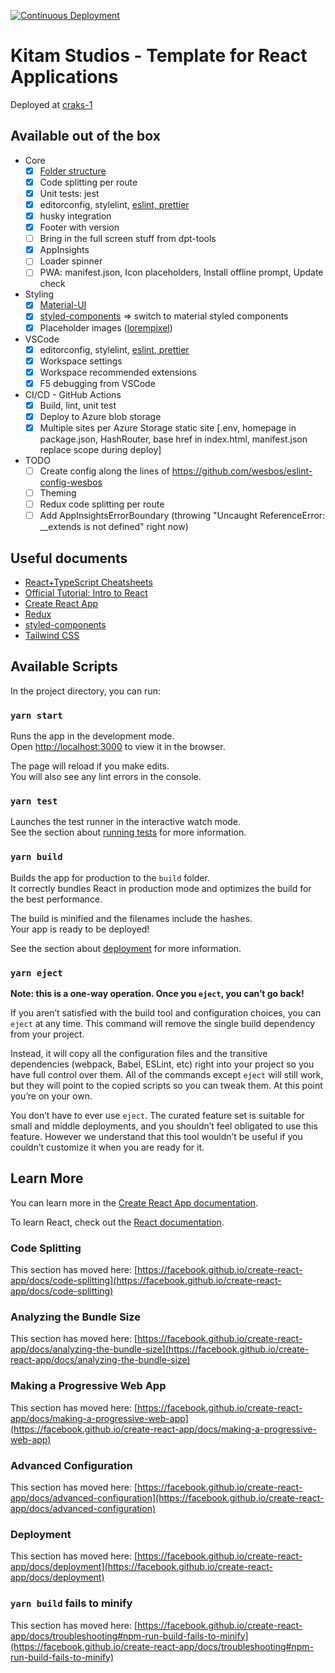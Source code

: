 [![Continuous Deployment](https://github.com/kitamstudios/cra-template-kitamstudios/workflows/Continuous%20Deployment/badge.svg)](https://github.com/kitamstudios/cra-template-kitamstudios/actions?query=workflow%3A%22Continuous+Deployment%22)

# Kitam Studios - Template for React Applications

Deployed at [craks-1](https://apps.kitamstudios.com/craks-1)

## Available out of the box

- Core
  - [x] [Folder structure](https://maxrozen.com/guidelines-improve-react-app-folder-structure/)
  - [x] Code splitting per route
  - [x] Unit tests: jest
  - [x] editorconfig, stylelint, [eslint, prettier](https://medium.com/@brygrill/create-react-app-with-typescript-eslint-prettier-and-github-actions-f3ce6a571c97)
  - [x] husky integration
  - [x] Footer with version
  - [ ] Bring in the full screen stuff from dpt-tools
  - [x] AppInsights
  - [ ] Loader spinner
  - [ ] PWA: manifest.json, Icon placeholders, Install offline prompt, Update check
- Styling
  - [x] [Material-UI](https://material-ui.com/)
  - [x] [styled-components](https://styled-components.com/) => switch to material styled components
  - [x] Placeholder images ([lorempixel](https://lorempixel.com/))
- VSCode
  - [x] editorconfig, stylelint, [eslint, prettier](https://medium.com/@brygrill/create-react-app-with-typescript-eslint-prettier-and-github-actions-f3ce6a571c97)
  - [x] Workspace settings
  - [x] Workspace recommended extensions
  - [x] F5 debugging from VSCode
- CI/CD - GitHub Actions
  - [x] Build, lint, unit test
  - [x] Deploy to Azure blob storage
  - [x] Multiple sites per Azure Storage static site [.env, homepage in package.json, HashRouter, base href in index.html, manifest.json replace scope during deploy]

- TODO
  - [ ] Create config along the lines of https://github.com/wesbos/eslint-config-wesbos
  - [ ] Theming
  - [ ] Redux code splitting per route
  - [ ] Add AppInsightsErrorBoundary (throwing "Uncaught ReferenceError: __extends is not defined" right now)

## Useful documents

- [React+TypeScript Cheatsheets](https://github.com/typescript-cheatsheets/react)
- [Official Tutorial: Intro to React](https://reactjs.org/tutorial/tutorial.html)
- [Create React App](https://create-react-app.dev/)
- [Redux](https://redux.js.org/)
- [styled-components](https://styled-components.com/)
- [Tailwind CSS](https://tailwindcss.com/docs)

## Available Scripts

In the project directory, you can run:

### `yarn start`

Runs the app in the development mode.\
Open [http://localhost:3000](http://localhost:3000) to view it in the browser.

The page will reload if you make edits.\
You will also see any lint errors in the console.

### `yarn test`

Launches the test runner in the interactive watch mode.\
See the section about [running tests](https://facebook.github.io/create-react-app/docs/running-tests) for more information.

### `yarn build`

Builds the app for production to the `build` folder.\
It correctly bundles React in production mode and optimizes the build for the best performance.

The build is minified and the filenames include the hashes.\
Your app is ready to be deployed!

See the section about [deployment](https://facebook.github.io/create-react-app/docs/deployment) for more information.

### `yarn eject`

**Note: this is a one-way operation. Once you `eject`, you can’t go back!**

If you aren’t satisfied with the build tool and configuration choices, you can `eject` at any time. This command will remove the single build dependency from your project.

Instead, it will copy all the configuration files and the transitive dependencies (webpack, Babel, ESLint, etc) right into your project so you have full control over them. All of the commands except `eject` will still work, but they will point to the copied scripts so you can tweak them. At this point you’re on your own.

You don’t have to ever use `eject`. The curated feature set is suitable for small and middle deployments, and you shouldn’t feel obligated to use this feature. However we understand that this tool wouldn’t be useful if you couldn’t customize it when you are ready for it.

## Learn More

You can learn more in the [Create React App documentation](https://facebook.github.io/create-react-app/docs/getting-started).

To learn React, check out the [React documentation](https://reactjs.org/).

### Code Splitting

This section has moved here: [https://facebook.github.io/create-react-app/docs/code-splitting](https://facebook.github.io/create-react-app/docs/code-splitting)

### Analyzing the Bundle Size

This section has moved here: [https://facebook.github.io/create-react-app/docs/analyzing-the-bundle-size](https://facebook.github.io/create-react-app/docs/analyzing-the-bundle-size)

### Making a Progressive Web App

This section has moved here: [https://facebook.github.io/create-react-app/docs/making-a-progressive-web-app](https://facebook.github.io/create-react-app/docs/making-a-progressive-web-app)

### Advanced Configuration

This section has moved here: [https://facebook.github.io/create-react-app/docs/advanced-configuration](https://facebook.github.io/create-react-app/docs/advanced-configuration)

### Deployment

This section has moved here: [https://facebook.github.io/create-react-app/docs/deployment](https://facebook.github.io/create-react-app/docs/deployment)

### `yarn build` fails to minify

This section has moved here: [https://facebook.github.io/create-react-app/docs/troubleshooting#npm-run-build-fails-to-minify](https://facebook.github.io/create-react-app/docs/troubleshooting#npm-run-build-fails-to-minify)

